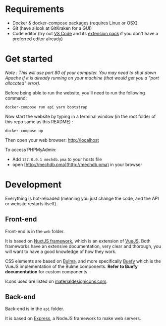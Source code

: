 # Requirements

- Docker & docker-compose packages (requires Linux or OSX)
- Git (have a look at GitKraken for a GUI)
- Code editor (try out [VS Code](https://code.visualstudio.com/) and its [extension pack](https://marketplace.visualstudio.com/items?itemName=mubaidr.vuejs-extension-pack) if you don't have a preferred editor already)

# Get started

_Note : This will use port 80 of your computer. You may need to shut down Apache if it is already running on your machine (that would get you a "port allocated" error)._

Before being able to run the website, you'll need to run the following command:

```
docker-compose run api yarn bootstrap
```

Now start the website by typing in a terminal window (in the root folder of this repo same as this README) :

```
docker-compose up
```

Then open your web browser: [http://localhost](http://localhost)

To access PHPMyAdmin:
- Add `127.0.0.1 mechdb.pma` to your hosts file
- open [http://mechdb.pma](http://mechdb.pma) in your browser

# Development

Everything is hot-reloaded (meaning you just change the code, and the API or website restarts itself).

## Front-end

Front-end is in the `web` folder.

It is based on [NuxtJS framework](https://nuxtjs.org/), which is an extension of [VueJS](https://vuejs.org/). Both frameworks have an extensive documentation, very clear and thorough, you will want to have a good knowledge of how they work.

CSS elements are based on [Bulma](https://bulma.io/documentation), and more specifically [Buefy](https://buefy.org/documentation) which is the VueJS implementation of the Bulme components. **Refer to Buefy documentation** for custom components.

Icons used are listed on [materialdesignicons.com](https://materialdesignicons.com/).

## Back-end

Back-end is in the `api` folder.

It is based on [Express](https://expressjs.com), a NodeJS framework to make web servers.
